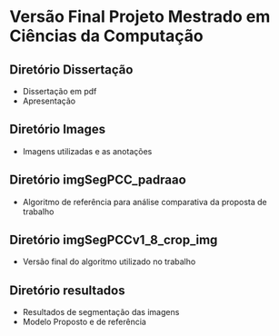 # **Versão Final Projeto Mestrado em Ciências da Computação**

## Diretório Dissertação
- Dissertação em pdf
- Apresentação

## Diretório Images
- Imagens utilizadas e as anotações 

## Diretório imgSegPCC_padraao
- Algoritmo de referência para análise comparativa da proposta de trabalho

## Diretório imgSegPCCv1_8_crop_img
- Versão final do algoritmo utilizado no trabalho

## Diretório resultados
- Resultados de segmentação das imagens
- Modelo Proposto e de referência